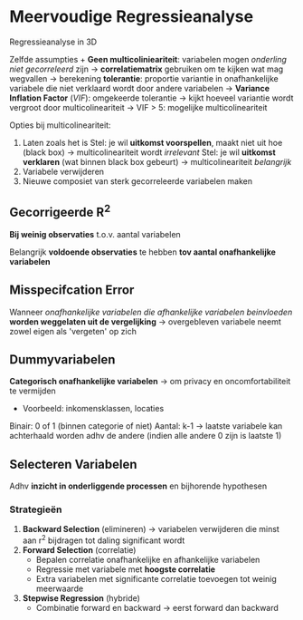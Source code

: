# Meervoudige Regressieanalyse
Regressieanalyse in 3D

Zelfde assumpties + **Geen multicolinieariteit**: variabelen mogen *onderling niet gecorreleerd* zijn
-> **correlatiematrix** gebruiken om te kijken wat mag wegvallen
-> berekening **tolerantie**: proportie variantie in onafhankelijke variabele die niet verklaard wordt door andere variabelen
-> **Variance Inflation Factor** (*VIF*):  omgekeerde tolerantie
	-> kijkt hoeveel variantie wordt vergroot door multicolineariteit
	-> VIF > 5: mogelijke multicolineariteit

Opties bij multicolineariteit:
1. Laten zoals het is
	Stel: je wil **uitkomst voorspellen**, maakt niet uit hoe (black box)
		-> multicolineariteit wordt *irrelevant*
	Stel: je wil **uitkomst verklaren** (wat binnen black box gebeurt)
		-> multicolineariteit *belangrijk*
1. Variabele verwijderen
2. Nieuwe composiet van sterk gecorreleerde variabelen maken

## Gecorrigeerde R<sup>2</sup>
**Bij weinig observaties** t.o.v. aantal variabelen

Belangrijk **voldoende observaties** te hebben **tov aantal onafhankelijke variabelen**
## Misspecifcation Error
Wanneer *onafhankelijke variabelen die afhankelijke variabelen beinvloeden* **worden weggelaten uit de vergelijking**
-> overgebleven variabele neemt zowel eigen als 'vergeten' op zich
## Dummyvariabelen
**Categorisch onafhankelijke variabelen**
-> om privacy en oncomfortabiliteit te vermijden
- Voorbeeld: inkomensklassen, locaties

Binair: 0 of 1 (binnen categorie of niet)
Aantal: k-1
-> laatste variabele kan achterhaald worden adhv de andere (indien alle andere 0 zijn is laatste 1)

## Selecteren Variabelen
Adhv **inzicht in onderliggende processen** en bijhorende hypothesen
### Strategieën
1. **Backward Selection** (elimineren)
	-> variabelen verwijderen die minst aan r<sup>2</sup> bijdragen tot daling significant wordt
2. **Forward Selection** (correlatie)
	- Bepalen correlatie onafhankelijke en afhankelijke variabelen
	- Regressie met variabele met **hoogste correlatie**
	- Extra variabelen met significante correlatie toevoegen tot weinig meerwaarde
3. **Stepwise Regression** (hybride)
	- Combinatie forward en backward
		-> eerst forward dan backward
